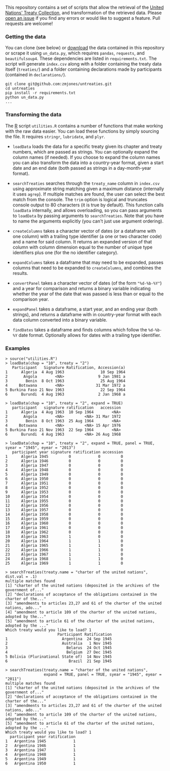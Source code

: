 This repository contains a set of scripts that allow the retrieval of the [United Nations' Treaty Collection](http://treaties.un.org/), and transformation of the retrieved data. Please [open an issue](https://github.com/zmjones/untreaties/issues/new) if you find any errors or would like to suggest a feature. Pull requests are welcome!

### Getting the data

You can clone (see below) or [download](https://github.com/zmjones/untreaties/archive/master.zip) the data contained in this repository or scrape it using `un_data.py`, which requires `pandas`, `requests`, and `beautifulsoup4`. These dependencies are listed in `requirements.txt`. The script will generate `index.csv` along with a folder containing the treaty data itself (`treaties/`) and a folder containing declarations made by participants (contained in `declarations/`).

	git clone git@github.com:zmjones/untreaties.git
	cd untreaties
	pip install -r requirements.txt
	python un_data.py
	...

### Transforming the data

The [R](http://cran.us.r-project.org/) script `utilities.R` contains a number of functions that make working with the raw data easier. You can load these functions by simply sourcing the file. It requires `stringr`, `lubridate`, and `plyr`.

 - `loadData` loads the data for a specific treaty given its chapter and treaty numbers, which are passed as strings. You can optionally expand the column names (if needed). If you choose to expand the column names you can also transform the data into a country-year format, given a start date and an end date (both passed as strings in a day-month-year format).

 - `searchTreaties` searches through the `treaty_name` column in `index.csv` using approximate string matching given a maximum distance (internally it uses `agrep`). If multiple matches are found, the user can select the best match from the console. The `trim` option is logical and truncates console output to 80 characters (it is true by default). This function calls `loadData` internally, and allows overloading, so you can pass arguments to `loadData` by passing arguments to `searchTreaties`. Note that you have to name the arguments explicitly (you can't just use argument ordering).

 - `createColumns` takes a character vector of dates (or a dataframe with one column) with a trailing type identifier (a one or two character code) and a name for said column. It returns an expanded version of that column with column dimension equal to the number of unique type identifiers plus one (for the no identifier category).

 - `expandColumns` takes a dataframe that may need to be expanded, passes columns that need to be expanded to `createColumns`, and combines the results.

 - `convertPanel` takes a character vector of dates (of the form `"%d-%b-%Y"`) and a year for comparison and returns a binary variable indicating whether the year of the date that was passed is less than or equal to the comparison year.

 - `expandPanel` takes a dataframe, a start year, and an ending year (both strings), and returns a dataframe with in country-year format with each data column converted into a binary variable.

 - `findDates` takes a dataframe and finds columns which follow the `%d-%b-%Y` date format. Optionally allows for dates with a trailing type identifier.

### Examples

	> source("utilities.R")
    > loadData(chap = "10", treaty = "2")
       Participant   Signature Ratification, Accession(a)
    1      Algeria  4 Aug 1963                10 Sep 1964
    2       Angola        <NA>               9 Jan 1981 a
    3        Benin  8 Oct 1963                25 Aug 1964
    4     Botswana        <NA>              31 Mar 1972 a
    5 Burkina Faso 21 Nov 1963                22 Sep 1964
    6      Burundi  4 Aug 1963               2 Jan 1968 a

    > loadData(chap = "10", treaty = "2", expand = TRUE)
       participant   signature ratification   accession
    1      Algeria  4 Aug 1963  10 Sep 1964        <NA>
    2       Angola        <NA>         <NA> 31 Mar 1972
    3        Benin  8 Oct 1963  25 Aug 1964        <NA>
    4     Botswana        <NA>         <NA> 15 Apr 1976
    5 Burkina Faso 21 Nov 1963  22 Sep 1964        <NA>
    6      Burundi  4 Aug 1963         <NA> 26 Aug 1968

    > loadData(chap = "10", treaty = "2", expand = TRUE, panel = TRUE, syear = "1945", eyear = "2013")
       participant year signature ratification accession
    1      Algeria 1945         0            0         0
    2      Algeria 1946         0            0         0
    3      Algeria 1947         0            0         0
    4      Algeria 1948         0            0         0
    5      Algeria 1949         0            0         0
    6      Algeria 1950         0            0         0
    7      Algeria 1951         0            0         0
    8      Algeria 1952         0            0         0
    9      Algeria 1953         0            0         0
    10     Algeria 1954         0            0         0
    11     Algeria 1955         0            0         0
    12     Algeria 1956         0            0         0
    13     Algeria 1957         0            0         0
    14     Algeria 1958         0            0         0
    15     Algeria 1959         0            0         0
    16     Algeria 1960         0            0         0
    17     Algeria 1961         0            0         0
    18     Algeria 1962         0            0         0
    19     Algeria 1963         1            0         0
    20     Algeria 1964         1            1         0
    21     Algeria 1965         1            1         0
    22     Algeria 1966         1            1         0
    23     Algeria 1967         1            1         0
    24     Algeria 1968         1            1         0
    25     Algeria 1969         1            1         0

    > searchTreaties(treaty.name = "charter of the united nations", dist.val = .1)
    multiple matches found
    [1] "charter of the united nations (deposited in the archives of the government of..."
    [2] "declarations of acceptance of the obligations contained in the charter of the..."
    [3] "amendments to articles 23,27 and 61 of the charter of the united nations, ado..."
    [4] "amendment to article 109 of the charter of the united nations, adopted by the..."
    [5] "amendment to article 61 of the charter of the united nations, adopted by the ..."
    Which treaty would you like to load? 1
                           Participant Ratification
    1                        Argentina  24 Sep 1945
    2                        Australia   1 Nov 1945
    3                          Belarus  24 Oct 1945
    4                          Belgium  27 Dec 1945
    5 Bolivia (Plurinational State of)  14 Nov 1945
    6                           Brazil  21 Sep 1945

	> searchTreaties(treaty.name = "charter of the united nations",
                     expand = TRUE, panel = TRUE, syear = "1945", eyear = "2011")
	multiple matches found
    [1] "charter of the united nations (deposited in the archives of the government of..."
    [2] "declarations of acceptance of the obligations contained in the charter of the..."
    [3] "amendments to articles 23,27 and 61 of the charter of the united nations, ado..."
    [4] "amendment to article 109 of the charter of the united nations, adopted by the..."
    [5] "amendment to article 61 of the charter of the united nations, adopted by the ..."
    Which treaty would you like to load? 1
      participant year ratification
    1   Argentina 1945            1
    2   Argentina 1946            1
    3   Argentina 1947            1
    4   Argentina 1948            1
    5   Argentina 1949            1
    6   Argentina 1950            1
